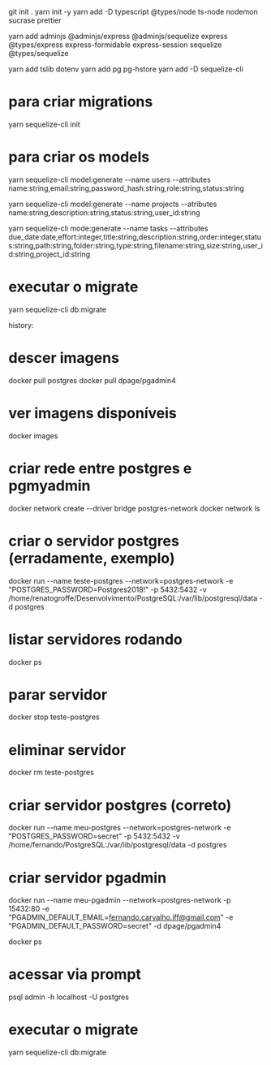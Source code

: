 git init .
yarn init -y
yarn add -D typescript @types/node ts-node nodemon sucrase prettier

yarn add adminjs @adminjs/express @adminjs/sequelize express \
    @types/express express-formidable express-session sequelize \
    @types/sequelize
    
yarn add tslib dotenv
yarn add pg pg-hstore
yarn add -D sequelize-cli


# para criar migrations
yarn sequelize-cli init

# para criar os models
yarn sequelize-cli model:generate --name users --attributes \
    name:string,email:string,password_hash:string,role:string,status:string

yarn sequelize-cli model:generate --name projects --atributes \
    name:string,description:string,status:string,user_id:string

yarn sequelize-cli mode:generate --name tasks --attributes \
    due_date:date,effort:integer,title:string,description:string,order:integer,status:string,path:string,folder:string,type:string,filename:string,size:string,user_id:string,project_id:string

# executar o migrate
yarn sequelize-cli db:migrate




history:

# descer imagens
docker pull postgres
docker pull dpage/pgadmin4

# ver imagens disponíveis
docker images 

# criar rede entre postgres e pgmyadmin
docker network create --driver bridge postgres-network
docker network ls

# criar o servidor postgres (erradamente, exemplo)
docker run --name teste-postgres --network=postgres-network -e "POSTGRES_PASSWORD=Postgres2018!" -p 5432:5432 -v /home/renatogroffe/Desenvolvimento/PostgreSQL:/var/lib/postgresql/data -d postgres

# listar servidores rodando
docker ps

# parar servidor
docker stop teste-postgres

# eliminar servidor
docker rm teste-postgres

# criar servidor postgres (correto)
docker run --name meu-postgres --network=postgres-network -e "POSTGRES_PASSWORD=secret" -p 5432:5432 -v /home/fernando/PostgreSQL:/var/lib/postgresql/data -d postgres
# criar servidor pgadmin
docker run --name meu-pgadmin --network=postgres-network -p 15432:80 -e "PGADMIN_DEFAULT_EMAIL=fernando.carvalho.iff@gmail.com" -e "PGADMIN_DEFAULT_PASSWORD=secret" -d dpage/pgadmin4

docker ps

# acessar via prompt
psql admin -h localhost -U postgres

# executar o migrate
yarn sequelize-cli db:migrate

